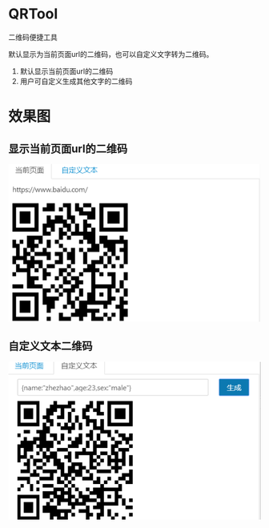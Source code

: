 # QRTool
二维码便捷工具

默认显示为当前页面url的二维码，也可以自定义文字转为二维码。

1. 默认显示当前页面url的二维码
2. 用户可自定义生成其他文字的二维码

# 效果图

## 显示当前页面url的二维码

 ![显示当前页面url的二维码](https://github.com/qianshou/QRTool/raw/master/%E6%95%88%E6%9E%9C%E5%9B%BE/url2.png)

## 自定义文本二维码

 ![自定义文字二维码](https://github.com/qianshou/QRTool/raw/master/%E6%95%88%E6%9E%9C%E5%9B%BE/custom2.png)